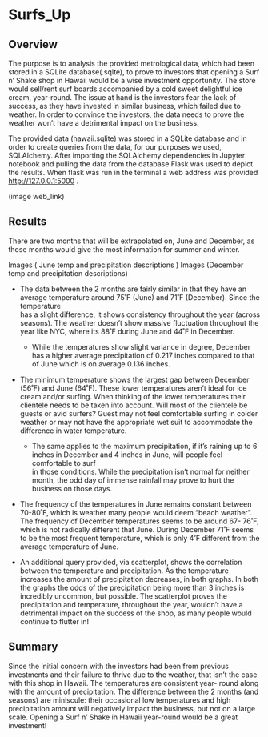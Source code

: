 # Surfs_Up 

## Overview


The purpose is to analysis the provided metrological data, which had been stored in a SQLite database(.sqlte), to prove to investors that opening a Surf n’ Shake shop in Hawaii would be a wise investment opportunity. The store would sell/rent surf boards accompanied by a cold sweet delightful ice cream, year-round. The issue at hand is the investors fear the lack of success, as they have invested in similar business, which failed due to weather. In order to convince the investors, the data needs to prove the weather won’t have a detrimental impact on the business. 


The provided data (hawaii.sqlite) was stored in a SQLite database and in order to create queries from the data, for our purposes we used, SQLAlchemy. After importing the SQLAlchemy dependencies in Jupyter notebook and pulling the data from the database Flask was used to depict the results. When flask was run in the terminal a web address was provided http://127.0.0.1:5000 . 

(image web_link)


## Results 

There are two months that will be extrapolated on, June and December, as those months would give the most information for summer and winter. 

Images ( June temp and precipitation descriptions )
Images (December temp and precipitation descriptions)


* The data between the 2 months are fairly similar in that they have an average temperature around 75˚F (June) and 71˚F (December). Since the temperature   
  has a slight difference, it shows consistency throughout the year (across seasons).  The weather doesn’t show massive fluctuation throughout the year 
  like NYC, where its 88˚F during June and 44˚F in December. 
  
     * While the temperatures show slight variance in degree, December has a higher average precipitation of 0.217 inches compared to that of June which 
       is on average 0.136 inches. 

* The minimum temperature shows the largest gap between December (56˚F) and June (64˚F). These lower temperatures aren’t ideal for ice cream and/or surfing. When thinking of the lower temperatures their clientele needs to be taken into account. Will most of the clientele be guests or avid surfers? Guest may not feel comfortable surfing in colder weather or may not have the appropriate wet suit to accommodate the difference in water temperature. 
  
   * The same applies to the maximum precipitation, if it’s raining up to 6 inches in December and 4 inches in June, will people feel comfortable to surf    
     in those conditions. While the precipitation isn’t normal for neither month, the odd day of immense rainfall may prove to hurt the business 
     on those days. 
          
*	The frequency of the temperatures in June remains constant between 70-80˚F, which is weather many people would deem “beach weather”.  The frequency of 
  December temperatures seems to be around 67- 76˚F, which is not radically different that June. During December 71˚F seems to be the most frequent 
  temperature, which is only 4˚F different from the average temperature of June.  
  
*	An additional query provided, via scatterplot, shows the correlation between the temperature and precipitation. As the temperature increases the amount 
  of precipitation decreases, in both graphs. In both the graphs the odds of the precipitation being more than 3 inches is incredibly uncommon, but 
  possible. The scatterplot proves the precipitation and temperature, throughout the year,  wouldn’t have a detrimental impact on the success of the shop, 
  as many people would continue to flutter in! 


## Summary 


Since the initial concern with the investors had been from previous investments and their failure to thrive due to the weather, that isn’t the case with this shop in Hawaii. The temperatures are consistent year- round along with the amount of precipitation. The difference between the 2 months (and seasons) are miniscule: their occasional low temperatures and high precipitation amount will negatively impact the business, but not on a large scale. Opening a Surf n’ Shake in Hawaii year-round would be a great investment!
